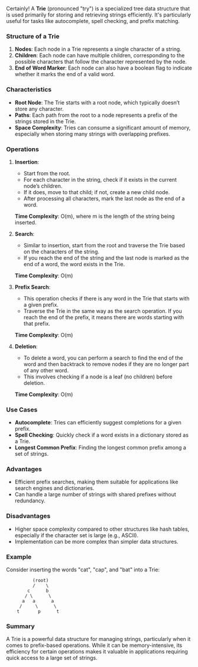 

Certainly! A **Trie** (pronounced "try") is a specialized tree data structure that is used primarily for storing and retrieving strings efficiently. It's particularly useful for tasks like autocomplete, spell checking, and prefix matching.

### Structure of a Trie

1. **Nodes**: Each node in a Trie represents a single character of a string.
2. **Children**: Each node can have multiple children, corresponding to the possible characters that follow the character represented by the node.
3. **End of Word Marker**: Each node can also have a boolean flag to indicate whether it marks the end of a valid word.

### Characteristics

- **Root Node**: The Trie starts with a root node, which typically doesn’t store any character.
- **Paths**: Each path from the root to a node represents a prefix of the strings stored in the Trie.
- **Space Complexity**: Tries can consume a significant amount of memory, especially when storing many strings with overlapping prefixes.

### Operations

1. **Insertion**:
   - Start from the root.
   - For each character in the string, check if it exists in the current node’s children.
   - If it does, move to that child; if not, create a new child node.
   - After processing all characters, mark the last node as the end of a word.

   **Time Complexity**: O(m), where m is the length of the string being inserted.

2. **Search**:
   - Similar to insertion, start from the root and traverse the Trie based on the characters of the string.
   - If you reach the end of the string and the last node is marked as the end of a word, the word exists in the Trie.

   **Time Complexity**: O(m)

3. **Prefix Search**:
   - This operation checks if there is any word in the Trie that starts with a given prefix.
   - Traverse the Trie in the same way as the search operation. If you reach the end of the prefix, it means there are words starting with that prefix.

   **Time Complexity**: O(m)

4. **Deletion**:
   - To delete a word, you can perform a search to find the end of the word and then backtrack to remove nodes if they are no longer part of any other word.
   - This involves checking if a node is a leaf (no children) before deletion.

   **Time Complexity**: O(m)

### Use Cases

- **Autocomplete**: Tries can efficiently suggest completions for a given prefix.
- **Spell Checking**: Quickly check if a word exists in a dictionary stored as a Trie.
- **Longest Common Prefix**: Finding the longest common prefix among a set of strings.

### Advantages

- Efficient prefix searches, making them suitable for applications like search engines and dictionaries.
- Can handle a large number of strings with shared prefixes without redundancy.

### Disadvantages

- Higher space complexity compared to other structures like hash tables, especially if the character set is large (e.g., ASCII).
- Implementation can be more complex than simpler data structures.

### Example

Consider inserting the words "cat", "cap", and "bat" into a Trie:

```
          (root)
          /    \
        c      b
       / \      \
      a   a      a
     /     \      \
    t       p      t
```

### Summary

A Trie is a powerful data structure for managing strings, particularly when it comes to prefix-based operations. While it can be memory-intensive, its efficiency for certain operations makes it valuable in applications requiring quick access to a large set of strings.

